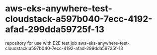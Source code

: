 # aws-eks-anywhere-test-cloudstack-a597b040-7ecc-4192-afad-299dda59725f-13
repository for use with E2E test job aws-eks-anywhere-test-cloudstack:a597b040-7ecc-4192-afad-299dda59725f-13
